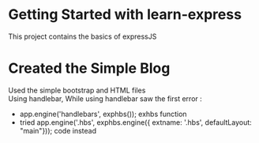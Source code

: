 # Getting Started with learn-express


This project contains the basics of expressJS

# Created the Simple Blog 
Used the simple bootstrap and HTML files<br>
Using handlebar, While using handlebar saw the first error :<br>
   - app.engine('handlebars', exphbs()); exhbs function<br/>
   - tried app.engine('.hbs', exphbs.engine({ extname: '.hbs', defaultLayout: "main"})); code instead<br/>
   
   
